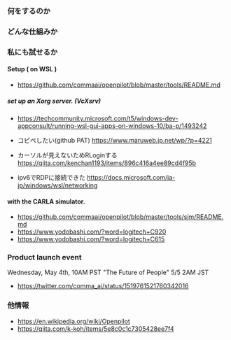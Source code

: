 
### 何をするのか
### どんな仕組みか
### 私にも試せるか

#### Setup ( on WSL )
- https://github.com/commaai/openpilot/blob/master/tools/README.md

##### set up an Xorg server. (VcXsrv)
- https://techcommunity.microsoft.com/t5/windows-dev-appconsult/running-wsl-gui-apps-on-windows-10/ba-p/1493242
- コピペしたい(github PAT)
  https://www.maruweb.jp.net/wp/?p=4221

- カーソルが見えないためRLoginする
  https://qiita.com/kenchan1193/items/896c416a4ee89cd4f95b

- ipv6でRDPに接続できた
  https://docs.microsoft.com/ja-jp/windows/wsl/networking

#### with the CARLA simulator. 
- https://github.com/commaai/openpilot/blob/master/tools/sim/README.md
- https://www.yodobashi.com/?word=logitech+C920
- https://www.yodobashi.com/?word=logitech+C615


### Product launch event
Wednesday, May 4th, 10AM PST "The Future of People"
5/5 2AM JST
 - https://twitter.com/comma_ai/status/1519761521760342016

### 他情報
- https://en.wikipedia.org/wiki/Openpilot
- https://qiita.com/k-koh/items/5e8c0c1c7305428ee7f4
